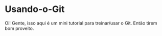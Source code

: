# Usando-o-Git
Oi! Gente, isso aqui é um mini tutorial para treinar/usar o Git. Então tirem bom proveito.

